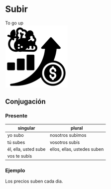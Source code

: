 # Subir

To go up  
![To go up](img/subir.png)

## Conjugación

### Presente

| singular             | plural                      |
|----------------------|-----------------------------|
| yo subo              | nosotros subimos            |
| tú subes             | vosotros subís              |
| él, ella, usted sube | ellos, ellas, ustedes suben |
| vos te subís         |                             |

### Ejemplo

Los precios suben cada dia.